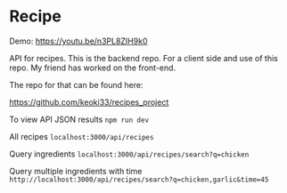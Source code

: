 # Recipe

Demo:  https://youtu.be/n3PL8ZIH9k0

API for recipes. This is the backend repo. For a client side and use of this repo. My friend has worked on the front-end.

The repo for that can be found here:

https://github.com/keoki33/recipes_project

To view API JSON results ```npm run dev``` 

All recipes ```localhost:3000/api/recipes```

Query ingredients ```localhost:3000/api/recipes/search?q=chicken```

Query multiple ingredients with time ```http://localhost:3000/api/recipes/search?q=chicken,garlic&time=45```
